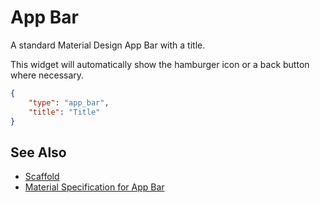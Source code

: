 # App Bar

A standard Material Design App Bar with a title.

This widget will automatically show the hamburger icon or a back button where necessary.

```json
{
    "type": "app_bar",
    "title": "Title"
}
```

## See Also

* [Scaffold](scaffold.md)
* [Material Specification for App Bar](https://material.io/design/components/app-bars-top.html)